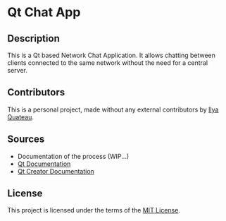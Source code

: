# Qt Chat App

## Description
This is a Qt based Network Chat Application. It allows chatting between clients connected to the same network without the need for a central server.

## Contributors
This is a personal project, made without any external contributors by [Ilya Quateau](https://github.com/IQBE).

## Sources
- Documentation of the process (WIP...)
- [Qt Documentation](https://doc.qt.io/)
- [Qt Creator Documentation](https://doc.qt.io/qtcreator/)

## License
This project is licensed under the terms of the [MIT License](LICENSE).
